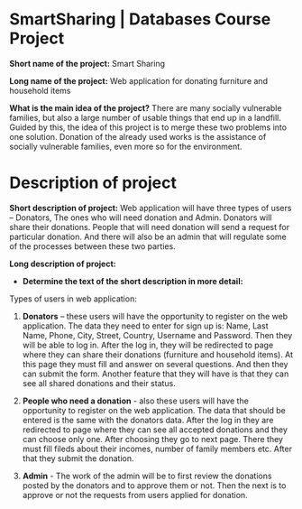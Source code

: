 ﻿# SmartSharing | Databases Course Project

**Short name of the project:** Smart Sharing

**Long name of the project:** Web application for donating furniture and household items

**What is the main idea of the project?**
There are many socially vulnerable families, but also a large number of usable things that end up in a landfill. Guided by this, the idea of this project is to merge these two problems into one solution. Donation of the already used works is the assistance of socially vulnerable families, even more so for the environment.

#  **Description of project**

**Short description of project:** Web application will have three types of users – Donators, The ones who will need donation and Admin. Donators will share their donations. People that will need donation will send a request for particular donation. And there will also be an admin that will regulate some of the processes between these two parties.

 **Long description of project:**

- **Determine the text of the short description in more detail:**

Types of users in web application:

1. **Donators** – these users will have the opportunity to register on the web application. The data they need to enter for sign up is: Name, Last Name, Phone, City, Street, Country, Username and Password. Then they will be able to log in.  After the log in, they will be redirected to page where they can share their donations (furniture and household items). At this page they must fill and answer on several questions. And then they can submit the form. Another feature that they will have is that they can see all shared donations and their status.

2. **People who need a donation** - also these users will have the opportunity to register on the web application. The data that should be entered is the same with the donators data. After the log in they are redirected to page where they can see all accepted donations and they can choose only one. After choosing they go to next page. There they must fill fileds about their incomes, number of family members etc. After that they submit the donation.

3.  **Admin** - The work of the admin will be to first review the donations posted by the donators and to approve them or not. Then the next is to approve or not the requests from users applied for donation.
